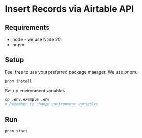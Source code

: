 # Insert Records via Airtable API

## Requirements

- node - we use Node 20
- pnpm

## Setup

Feel free to use your preferred package manager. We use pnpm.

```bash
pnpm install
```

Set up environment variables
```bash
cp .env.example .env
# Remember to change environment variables
```

## Run

```bash
pnpm start
```

